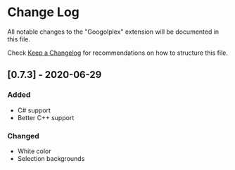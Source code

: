 # Change Log

All notable changes to the "Googolplex" extension will be documented in this file.

Check [Keep a Changelog](http://keepachangelog.com/) for recommendations on how to structure this file.

## [0.7.3] - 2020-06-29

### Added

- C# support
- Better C++ support

### Changed

- White color
- Selection backgrounds
